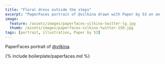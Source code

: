 ```yaml
---
title: "Floral dress outside the steps"
excerpt: "PaperFaces portrait of @vilkina drawn with Paper by 53 on an iPad."
image: 
  feature: /assets/images/paperfaces-vilkina-twitter-lg.jpg
  thumb: /assets/images/paperfaces-vilkina-twitter-150.jpg
tags: [portrait, illustration, Paper by 53]
---
```


PaperFaces portrait of [@vilkina](http://twitter.com/vilkina).

{% include boilerplate/paperfaces.md %}